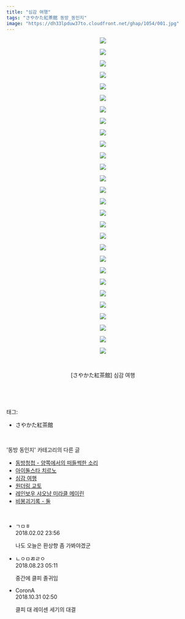 ```yaml
---
title: "심감 여행"
tags: "さやかた紅茶館 동방_동인지"
image: "https://dh33lpduw37to.cloudfront.net/ghap/1054/001.jpg"
---
```

<div class="article">
<p style="text-align: center; clear: none; float: none;"><img src="{{ site.imgserver2 }}/ghap/1054/001.jpg"/></p>
<p style="text-align: center; clear: none; float: none;"><img src="{{ site.imgserver2 }}/ghap/1054/002.jpg"/></p>
<p style="text-align: center; clear: none; float: none;"><img src="{{ site.imgserver2 }}/ghap/1054/003.jpg"/></p>
<p style="text-align: center; clear: none; float: none;"><img src="{{ site.imgserver2 }}/ghap/1054/004.jpg"/></p>
<p style="text-align: center; clear: none; float: none;"><img src="{{ site.imgserver2 }}/ghap/1054/005.jpg"/></p>
<p style="text-align: center; clear: none; float: none;"><img src="{{ site.imgserver2 }}/ghap/1054/006.jpg"/></p>
<p style="text-align: center; clear: none; float: none;"><img src="{{ site.imgserver2 }}/ghap/1054/007.jpg"/></p>
<p style="text-align: center; clear: none; float: none;"><img src="{{ site.imgserver2 }}/ghap/1054/008.jpg"/></p>
<p style="text-align: center; clear: none; float: none;"><img src="{{ site.imgserver2 }}/ghap/1054/009.jpg"/></p>
<p style="text-align: center; clear: none; float: none;"><img src="{{ site.imgserver2 }}/ghap/1054/010.jpg"/></p>
<p style="text-align: center; clear: none; float: none;"><img src="{{ site.imgserver2 }}/ghap/1054/011.jpg"/></p>
<p style="text-align: center; clear: none; float: none;"><img src="{{ site.imgserver2 }}/ghap/1054/012.jpg"/></p>
<p style="text-align: center; clear: none; float: none;"><img src="{{ site.imgserver2 }}/ghap/1054/013.jpg"/></p>
<p style="text-align: center; clear: none; float: none;"><img src="{{ site.imgserver2 }}/ghap/1054/014.jpg"/></p>
<p style="text-align: center; clear: none; float: none;"><img src="{{ site.imgserver2 }}/ghap/1054/015.jpg"/></p>
<p style="text-align: center; clear: none; float: none;"><img src="{{ site.imgserver2 }}/ghap/1054/016.jpg"/></p>
<p style="text-align: center; clear: none; float: none;"><img src="{{ site.imgserver2 }}/ghap/1054/017.jpg"/></p>
<p style="text-align: center; clear: none; float: none;"><img src="{{ site.imgserver2 }}/ghap/1054/018.jpg"/></p>
<p style="text-align: center; clear: none; float: none;"><img src="{{ site.imgserver2 }}/ghap/1054/019.jpg"/></p>
<p style="text-align: center; clear: none; float: none;"><img src="{{ site.imgserver2 }}/ghap/1054/020.jpg"/></p>
<p style="text-align: center; clear: none; float: none;"><img src="{{ site.imgserver2 }}/ghap/1054/021.jpg"/></p>
<p style="text-align: center; clear: none; float: none;"><img src="{{ site.imgserver2 }}/ghap/1054/022.jpg"/></p>
<p style="text-align: center; clear: none; float: none;"><img src="{{ site.imgserver2 }}/ghap/1054/023.jpg"/></p>
<p style="text-align: center; clear: none; float: none;"><img src="{{ site.imgserver2 }}/ghap/1054/024.jpg"/></p>
<p style="text-align: center; clear: none; float: none;"><img src="{{ site.imgserver2 }}/ghap/1054/025.jpg"/></p>
<p style="text-align: center; clear: none; float: none;"><img src="{{ site.imgserver2 }}/ghap/1054/026.jpg"/></p>
<p style="text-align: center; clear: none; float: none;"><img src="{{ site.imgserver2 }}/ghap/1054/027.jpg"/></p>
<p style="text-align: center; clear: none; float: none;"><img src="{{ site.imgserver2 }}/ghap/1054/028.jpg"/></p>
<p style="text-align: center; clear: none; float: none;"><br/></p>
<p style="text-align: center; clear: none; float: none;">[さやかた紅茶館] 심감 여행</p>
<p><br/></p>
</div><br/>
<div class="tagTrail">
<p>태그: </p>
<ul>
<li>さやかた紅茶館</li>
</ul>
</div><br/>
<div class="another">
<p>'동방 동인지' 카테고리의 다른 글</p>
<ul>
<li><a href="/ghap_1057">동방청첩 - 양쪽에서의 떠들썩한 소리</a></li>
<li><a href="/ghap_1056">아이돌스타 치르노</a></li>
<li><a href="/ghap_1054">심감 여행</a></li>
<li><a href="/ghap_1052">원더링 교토</a></li>
<li><a href="/ghap_1050">레인보우 샤오냥 미라클 메이린</a></li>
<li><a href="/ghap_1049">비봉괴기록 - 둘</a></li>
</ul>
</div><br/>
<div class="cb_module cb_fluid">
<div class="cb_wrt cb_profile">
<div class="comment">
<ul>
<li class="cb_thumb_off" id="comment15190553">
<div class="cb_comment_area">
<div class="cb_info_area">
<div class="cb_section">
<span class="cb_nick_name">ㄱㅁㅎ</span>
</div>
<div class="cb_section">
<span class="cb_date">2018.02.02 23:56 </span>
</div>
</div>
<div class="cb_dsc_comment">
<p class="cb_dsc">
											나도 오늘은 환상향 좀 가봐야겠군
										</p>
</div>
</div></li>
<li class="cb_thumb_off" id="comment15315224">
<div class="cb_comment_area">
<div class="cb_info_area">
<div class="cb_section">
<span class="cb_nick_name">ㄴㅇㅁㄻㄹㅇ</span>
</div>
<div class="cb_section">
<span class="cb_date">2018.08.23 05:11 </span>
</div>
</div>
<div class="cb_dsc_comment">
<p class="cb_dsc">
											중간에 클피 졸귀임
										</p>
</div>
</div></li>
<li class="cb_thumb_off" id="comment15365341">
<div class="cb_comment_area">
<div class="cb_info_area">
<div class="cb_section">
<span class="cb_nick_name">CoronA</span>
</div>
<div class="cb_section">
<span class="cb_date">2018.10.31 02:50 </span>
</div>
</div>
<div class="cb_dsc_comment">
<p class="cb_dsc">
											클피 대 레이센 세기의 대결
										</p>
</div>
</div></li>
</ul>
</div>
</div><!-- commentList close -->
</div><br/>
